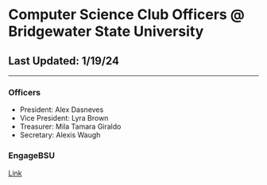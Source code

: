 # Computer Science Club Officers @ Bridgewater State University

## Last Updated: 1/19/24

---

### Officers

* President: Alex Dasneves
* Vice President: Lyra Brown
* Treasurer: Mila Tamara Giraldo
* Secretary: Alexis Waugh

### EngageBSU

[Link](https://engage.bridgew.edu/csclub)
